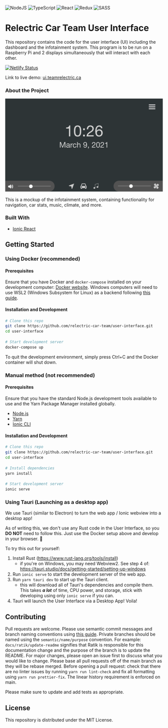 <img alt="NodeJS" src="https://img.shields.io/badge/node.js%20-%2343853D.svg?&style=for-the-badge&logo=node.js&logoColor=white"/> <img alt="TypeScript" src="https://img.shields.io/badge/typescript%20-%23007ACC.svg?&style=for-the-badge&logo=typescript&logoColor=white"/> <img alt="React" src="https://img.shields.io/badge/react%20-%2320232a.svg?&style=for-the-badge&logo=react&logoColor=%2361DAFB"/> <img alt="Redux" src="https://img.shields.io/badge/redux%20-%23593d88.svg?&style=for-the-badge&logo=redux&logoColor=white"/> <img alt="SASS" src="https://img.shields.io/badge/SASS%20-hotpink.svg?&style=for-the-badge&logo=SASS&logoColor=white"/>

# Relectric Car Team User Interface

This repository contains the code for the user interface (UI) including the dashboard and the infotainment system.
This program is to be run on a Raspberry Pi and 2 displays simultaneously that will interact with each other.

[![Netlify Status](https://api.netlify.com/api/v1/badges/ebee7910-a3d7-41f5-a26d-5afe81e579e0/deploy-status)](https://app.netlify.com/sites/relectric-ui/deploys)

Link to live demo: [ui.teamrelectric.ca](https://ui.teamrelectric.ca)

### About the Project

![](docs/images/home.png)

This is a mockup of the infotainment system, containing functionality for navigation, car stats, music, climate, and more.

### Built With

-   [Ionic React](https://ionicframework.com)

## Getting Started

### Using Docker (recommended)

#### Prerequisites

Ensure that you have Docker and `docker-compose` installed on your development computer: [Docker website](https://www.docker.com). Windows computers will need to use WSL2 (Windows Subsystem for Linux) as a backend following [this guide](https://docs.docker.com/docker-for-windows/wsl/).

#### Installation and Development

```bash
# Clone this repo
git clone https://github.com/relectric-car-team/user-interface.git
cd user-interface

# Start development server
docker-compose up
```

To quit the development environment, simply press Ctrl+C and the Docker container will shut down.

### Manual method (not recommended)

#### Prerequisites

Ensure that you have the standard Node.js development tools available to use and the Yarn Package Manager installed globally.

-   [Node.js](https://nodejs.org/en/)
-   [Yarn](https://yarnpkg.com)
-   [Ionic CLI](https://ionicframework.com/docs/cli)

#### Installation and Development

```bash
# Clone this repo
git clone https://github.com/relectric-car-team/user-interface.git
cd user-interface

# Install dependencies
yarn install

# Start development server
ionic serve
```

### Using Tauri (Launching as a desktop app)

We use Tauri (similar to Electron) to turn the web app / Ionic webview into a desktop app!

As of writing this, we don't use any Rust code in the User Interface, so you **DO NOT** need to follow this. Just use the Docker setup above and develop in your browser. :100:

To try this out for yourself:

1. Install Rust (https://www.rust-lang.org/tools/install)
    - if you're on Windows, you may need Webview2. See step 4 of: https://tauri.studio/docs/getting-started/setting-up-windows
2. Run `ionic serve` to start the development server of the web app.
3. Run `yarn tauri dev` to start up the Tauri client.
    - this will download all of Tauri's dependencies and compile them. This takes **_a lot_** of time, CPU power, and storage, stick with developing using only `ionic serve` if you can.
4. Tauri will launch the User Interface via a Desktop App! Voila!

## Contributing

Pull requests are welcome. Please use semantic commit messages and branch naming conventions using [this guide](https://www.conventionalcommits.org/en/v1.0.0/). Private branches should be named using the `semantic/name/purpose` convention. For example: `docs/ratik/update-readme` signifies that Ratik is responsible for this documentation change and the purpose of the branch is to update the README. For major changes, please open an issue first to discuss what you would like to change. Please base all pull requests off of the main branch as they will be rebase merged. Before opening a pull request: check that there are no linter issues by running `yarn run lint-check` and fix all formatting using `yarn run prettier-fix`. The linear history requirement is enforced on main.

Please make sure to update and add tests as appropriate.

## License

This repository is distributed under the MIT License.
